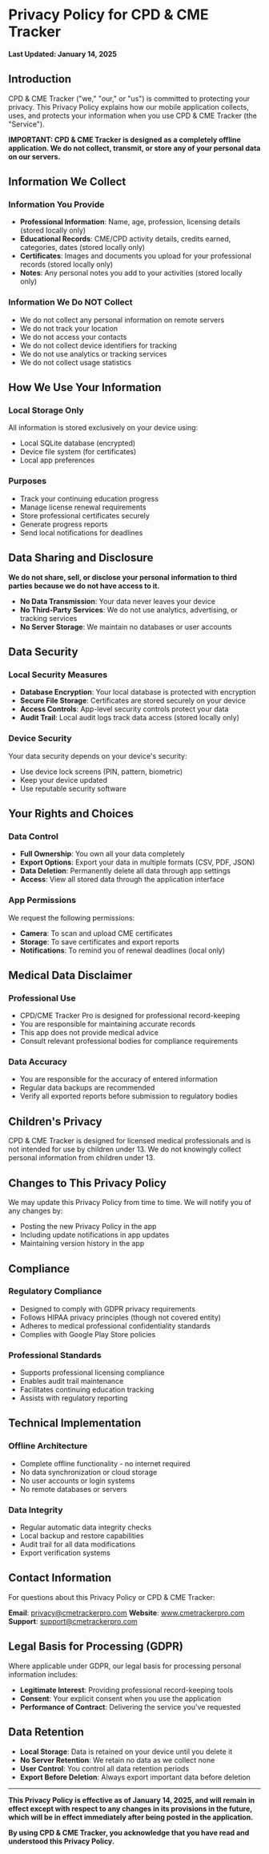 # Privacy Policy for CPD & CME Tracker

**Last Updated: January 14, 2025**

## Introduction

CPD & CME Tracker ("we," "our," or "us") is committed to protecting your privacy. This Privacy Policy explains how our mobile application collects, uses, and protects your information when you use CPD & CME Tracker (the "Service").

**IMPORTANT: CPD & CME Tracker is designed as a completely offline application. We do not collect, transmit, or store any of your personal data on our servers.**

## Information We Collect

### Information You Provide
- **Professional Information**: Name, age, profession, licensing details (stored locally only)
- **Educational Records**: CME/CPD activity details, credits earned, categories, dates (stored locally only)
- **Certificates**: Images and documents you upload for your professional records (stored locally only)
- **Notes**: Any personal notes you add to your activities (stored locally only)

### Information We Do NOT Collect
- We do not collect any personal information on remote servers
- We do not track your location
- We do not access your contacts
- We do not collect device identifiers for tracking
- We do not use analytics or tracking services
- We do not collect usage statistics

## How We Use Your Information

### Local Storage Only
All information is stored exclusively on your device using:
- Local SQLite database (encrypted)
- Device file system (for certificates)
- Local app preferences

### Purposes
- Track your continuing education progress
- Manage license renewal requirements
- Store professional certificates securely
- Generate progress reports
- Send local notifications for deadlines

## Data Sharing and Disclosure

**We do not share, sell, or disclose your personal information to third parties because we do not have access to it.**

- **No Data Transmission**: Your data never leaves your device
- **No Third-Party Services**: We do not use analytics, advertising, or tracking services
- **No Server Storage**: We maintain no databases or user accounts

## Data Security

### Local Security Measures
- **Database Encryption**: Your local database is protected with encryption
- **Secure File Storage**: Certificates are stored securely on your device
- **Access Controls**: App-level security controls protect your data
- **Audit Trail**: Local audit logs track data access (stored locally only)

### Device Security
Your data security depends on your device's security:
- Use device lock screens (PIN, pattern, biometric)
- Keep your device updated
- Use reputable security software

## Your Rights and Choices

### Data Control
- **Full Ownership**: You own all your data completely
- **Export Options**: Export your data in multiple formats (CSV, PDF, JSON)
- **Data Deletion**: Permanently delete all data through app settings
- **Access**: View all stored data through the application interface

### App Permissions
We request the following permissions:
- **Camera**: To scan and upload CME certificates
- **Storage**: To save certificates and export reports
- **Notifications**: To remind you of renewal deadlines (local only)

## Medical Data Disclaimer

### Professional Use
- CPD/CME Tracker Pro is designed for professional record-keeping
- You are responsible for maintaining accurate records
- This app does not provide medical advice
- Consult relevant professional bodies for compliance requirements

### Data Accuracy
- You are responsible for the accuracy of entered information
- Regular data backups are recommended
- Verify all exported reports before submission to regulatory bodies

## Children's Privacy

CPD & CME Tracker is designed for licensed medical professionals and is not intended for use by children under 13. We do not knowingly collect personal information from children under 13.

## Changes to This Privacy Policy

We may update this Privacy Policy from time to time. We will notify you of any changes by:
- Posting the new Privacy Policy in the app
- Including update notifications in app updates
- Maintaining version history in the app

## Compliance

### Regulatory Compliance
- Designed to comply with GDPR privacy requirements
- Follows HIPAA privacy principles (though not covered entity)
- Adheres to medical professional confidentiality standards
- Complies with Google Play Store policies

### Professional Standards
- Supports professional licensing compliance
- Enables audit trail maintenance
- Facilitates continuing education tracking
- Assists with regulatory reporting

## Technical Implementation

### Offline Architecture
- Complete offline functionality - no internet required
- No data synchronization or cloud storage
- No user accounts or login systems
- No remote databases or servers

### Data Integrity
- Regular automatic data integrity checks
- Local backup and restore capabilities
- Audit trail for all data modifications
- Export verification systems

## Contact Information

For questions about this Privacy Policy or CPD & CME Tracker:

**Email**: privacy@cmetrackerpro.com
**Website**: www.cmetrackerpro.com
**Support**: support@cmetrackerpro.com

## Legal Basis for Processing (GDPR)

Where applicable under GDPR, our legal basis for processing personal information includes:
- **Legitimate Interest**: Providing professional record-keeping tools
- **Consent**: Your explicit consent when you use the application
- **Performance of Contract**: Delivering the service you've requested

## Data Retention

- **Local Storage**: Data is retained on your device until you delete it
- **No Server Retention**: We retain no data as we collect none
- **User Control**: You control all data retention periods
- **Export Before Deletion**: Always export important data before deletion

---

**This Privacy Policy is effective as of January 14, 2025, and will remain in effect except with respect to any changes in its provisions in the future, which will be in effect immediately after being posted in the application.**

**By using CPD & CME Tracker, you acknowledge that you have read and understood this Privacy Policy.**